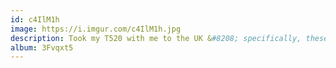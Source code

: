 ```yaml
---
id: c4IlM1h
image: https://i.imgur.com/c4IlM1h.jpg
description: Took my T520 with me to the UK &#8208; specifically, these pictures were taken on a footpath near the stone circles at Avebury. Unfortunately, I neglected to take the thonk with me to the stone circles, but it was raining and I was afraid that my camera might get damaged.
album: 3Fvqxt5
---
```


